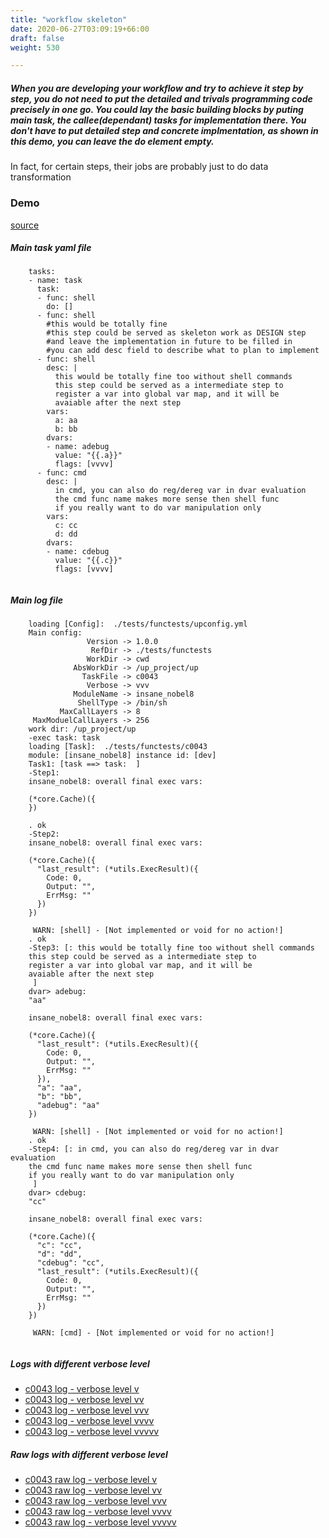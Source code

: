 ```yaml
---
title: "workflow skeleton"
date: 2020-06-27T03:09:19+66:00
draft: false
weight: 530

---
```


##### When you are developing your workflow and try to achieve it step by step, you do not need to put the detailed and trivals programming code precisely in one go. You could lay the basic building blocks by puting main task, the callee(dependant) tasks for implementation there. You don't have to put detailed step and concrete implmentation, as shown in this demo, you can leave the do element empty.

In fact, for certain steps, their jobs are probably just to do data transformation


### Demo








[source](https://github.com/upcmd/up/blob/master/tests/functests/c0043.yml)

##### Main task yaml file
```
    tasks:
    - name: task
      task:
      - func: shell
        do: []
      - func: shell
        #this would be totally fine
        #this step could be served as skeleton work as DESIGN step
        #and leave the implementation in future to be filled in
        #you can add desc field to describe what to plan to implement
      - func: shell
        desc: |
          this would be totally fine too without shell commands
          this step could be served as a intermediate step to
          register a var into global var map, and it will be
          avaiable after the next step
        vars:
          a: aa
          b: bb
        dvars:
        - name: adebug
          value: "{{.a}}"
          flags: [vvvv]
      - func: cmd
        desc: |
          in cmd, you can also do reg/dereg var in dvar evaluation
          the cmd func name makes more sense then shell func
          if you really want to do var manipulation only
        vars:
          c: cc
          d: dd
        dvars:
        - name: cdebug
          value: "{{.c}}"
          flags: [vvvv]
    
```
##### Main log file
```
    loading [Config]:  ./tests/functests/upconfig.yml
    Main config:
                 Version -> 1.0.0
                  RefDir -> ./tests/functests
                 WorkDir -> cwd
              AbsWorkDir -> /up_project/up
                TaskFile -> c0043
                 Verbose -> vvv
              ModuleName -> insane_nobel8
               ShellType -> /bin/sh
           MaxCallLayers -> 8
     MaxModuelCallLayers -> 256
    work dir: /up_project/up
    -exec task: task
    loading [Task]:  ./tests/functests/c0043
    module: [insane_nobel8] instance id: [dev]
    Task1: [task ==> task:  ]
    -Step1:
    insane_nobel8: overall final exec vars:
    
    (*core.Cache)({
    })
    
    . ok
    -Step2:
    insane_nobel8: overall final exec vars:
    
    (*core.Cache)({
      "last_result": (*utils.ExecResult)({
        Code: 0,
        Output: "",
        ErrMsg: ""
      })
    })
    
     WARN: [shell] - [Not implemented or void for no action!]
    . ok
    -Step3: [: this would be totally fine too without shell commands
    this step could be served as a intermediate step to
    register a var into global var map, and it will be
    avaiable after the next step
     ]
    dvar> adebug:
    "aa"
    
    insane_nobel8: overall final exec vars:
    
    (*core.Cache)({
      "last_result": (*utils.ExecResult)({
        Code: 0,
        Output: "",
        ErrMsg: ""
      }),
      "a": "aa",
      "b": "bb",
      "adebug": "aa"
    })
    
     WARN: [shell] - [Not implemented or void for no action!]
    . ok
    -Step4: [: in cmd, you can also do reg/dereg var in dvar evaluation
    the cmd func name makes more sense then shell func
    if you really want to do var manipulation only
     ]
    dvar> cdebug:
    "cc"
    
    insane_nobel8: overall final exec vars:
    
    (*core.Cache)({
      "c": "cc",
      "d": "dd",
      "cdebug": "cc",
      "last_result": (*utils.ExecResult)({
        Code: 0,
        Output: "",
        ErrMsg: ""
      })
    })
    
     WARN: [cmd] - [Not implemented or void for no action!]
    
```


##### Logs with different verbose level
* [c0043 log - verbose level v](../../logs/c0043_v)
* [c0043 log - verbose level vv](../../logs/c0043_vv)
* [c0043 log - verbose level vvv](../../logs/c0043_vvvv)
* [c0043 log - verbose level vvvv](../../logs/c0043_vvvv)
* [c0043 log - verbose level vvvvv](../../logs/c0043_vvvvv)

##### Raw logs with different verbose level
* [c0043 raw log - verbose level v](../../reflogs/c0043_v.log)
* [c0043 raw log - verbose level vv](../../reflogs/c0043_vv.log)
* [c0043 raw log - verbose level vvv](../../reflogs/c0043_vvv.log)
* [c0043 raw log - verbose level vvvv](../../reflogs/c0043_vvvv.log)
* [c0043 raw log - verbose level vvvvv](../../reflogs/c0043_vvvvv.log)







